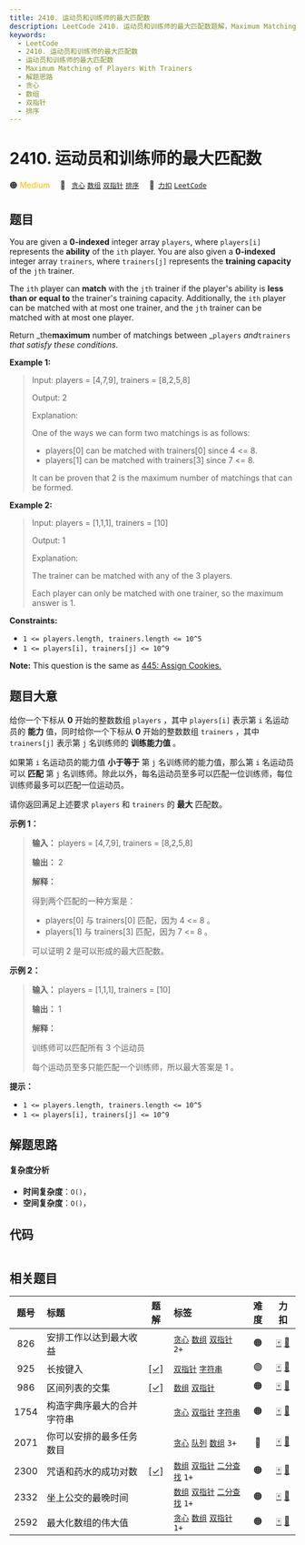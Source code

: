```yaml
---
title: 2410. 运动员和训练师的最大匹配数
description: LeetCode 2410. 运动员和训练师的最大匹配数题解，Maximum Matching of Players With Trainers，包含解题思路、复杂度分析以及完整的 JavaScript 代码实现。
keywords:
  - LeetCode
  - 2410. 运动员和训练师的最大匹配数
  - 运动员和训练师的最大匹配数
  - Maximum Matching of Players With Trainers
  - 解题思路
  - 贪心
  - 数组
  - 双指针
  - 排序
---
```


# 2410. 运动员和训练师的最大匹配数

🟠 <font color=#ffb800>Medium</font>&emsp; 🔖&ensp; [`贪心`](/tag/greedy.md) [`数组`](/tag/array.md) [`双指针`](/tag/two-pointers.md) [`排序`](/tag/sorting.md)&emsp; 🔗&ensp;[`力扣`](https://leetcode.cn/problems/maximum-matching-of-players-with-trainers) [`LeetCode`](https://leetcode.com/problems/maximum-matching-of-players-with-trainers)

## 题目

You are given a **0-indexed** integer array `players`, where `players[i]`
represents the **ability** of the `ith` player. You are also given a
**0-indexed** integer array `trainers`, where `trainers[j]` represents the
**training capacity** of the `jth` trainer.

The `ith` player can **match** with the `jth` trainer if the player's ability
is **less than or equal to** the trainer's training capacity. Additionally,
the `ith` player can be matched with at most one trainer, and the `jth`
trainer can be matched with at most one player.

Return _the**maximum** number of matchings between _`players` _and_`trainers`
_that satisfy these conditions._



**Example 1:**

> Input: players = [4,7,9], trainers = [8,2,5,8]
> 
> Output: 2
> 
> Explanation:
> 
> One of the ways we can form two matchings is as follows:
> - players[0] can be matched with trainers[0] since 4 <= 8.
> - players[1] can be matched with trainers[3] since 7 <= 8.
> 
> It can be proven that 2 is the maximum number of matchings that can be formed.

**Example 2:**

> Input: players = [1,1,1], trainers = [10]
> 
> Output: 1
> 
> Explanation:
> 
> The trainer can be matched with any of the 3 players.
> 
> Each player can only be matched with one trainer, so the maximum answer is 1.

**Constraints:**

  * `1 <= players.length, trainers.length <= 10^5`
  * `1 <= players[i], trainers[j] <= 10^9`



**Note:** This question is the same as [ 445: Assign
Cookies.](https://leetcode.com/problems/assign-cookies/description/)


## 题目大意

给你一个下标从 **0**  开始的整数数组 `players` ，其中 `players[i]` 表示第 `i` 名运动员的 **能力**
值，同时给你一个下标从 **0**  开始的整数数组 `trainers` ，其中 `trainers[j]` 表示第 `j` 名训练师的
**训练能力值**  。

如果第 `i` 名运动员的能力值 **小于等于**  第 `j` 名训练师的能力值，那么第 `i` 名运动员可以 **匹配**  第 `j`
名训练师。除此以外，每名运动员至多可以匹配一位训练师，每位训练师最多可以匹配一位运动员。

请你返回满足上述要求 `players` 和 `trainers` 的 **最大** 匹配数。



**示例 1：**

> 
> 
> 
> 
> 
> **输入：** players = [4,7,9], trainers = [8,2,5,8]
> 
> **输出：** 2
> 
> **解释：**
> 
> 得到两个匹配的一种方案是：
> - players[0] 与 trainers[0] 匹配，因为 4 <= 8 。
> - players[1] 与 trainers[3] 匹配，因为 7 <= 8 。
> 
> 可以证明 2 是可以形成的最大匹配数。
> 
> 

**示例 2：**

> 
> 
> 
> 
> 
> **输入：** players = [1,1,1], trainers = [10]
> 
> **输出：** 1
> 
> **解释：**
> 
> 训练师可以匹配所有 3 个运动员
> 
> 每个运动员至多只能匹配一个训练师，所以最大答案是 1 。
> 
> 



**提示：**

  * `1 <= players.length, trainers.length <= 10^5`
  * `1 <= players[i], trainers[j] <= 10^9`


## 解题思路

#### 复杂度分析

- **时间复杂度**：`O()`，
- **空间复杂度**：`O()`，

## 代码

```javascript

```

## 相关题目

<!-- prettier-ignore -->
| 题号 | 标题 | 题解 | 标签 | 难度 | 力扣 |
| :------: | :------ | :------: | :------ | :------: | :------: |
| 826 | 安排工作以达到最大收益 |  |  [`贪心`](/tag/greedy.md) [`数组`](/tag/array.md) [`双指针`](/tag/two-pointers.md) `2+` | 🟠 | [🀄️](https://leetcode.cn/problems/most-profit-assigning-work) [🔗](https://leetcode.com/problems/most-profit-assigning-work) |
| 925 | 长按键入 | [[✓]](/problem/0925.md) |  [`双指针`](/tag/two-pointers.md) [`字符串`](/tag/string.md) | 🟢 | [🀄️](https://leetcode.cn/problems/long-pressed-name) [🔗](https://leetcode.com/problems/long-pressed-name) |
| 986 | 区间列表的交集 | [[✓]](/problem/0986.md) |  [`数组`](/tag/array.md) [`双指针`](/tag/two-pointers.md) | 🟠 | [🀄️](https://leetcode.cn/problems/interval-list-intersections) [🔗](https://leetcode.com/problems/interval-list-intersections) |
| 1754 | 构造字典序最大的合并字符串 |  |  [`贪心`](/tag/greedy.md) [`双指针`](/tag/two-pointers.md) [`字符串`](/tag/string.md) | 🟠 | [🀄️](https://leetcode.cn/problems/largest-merge-of-two-strings) [🔗](https://leetcode.com/problems/largest-merge-of-two-strings) |
| 2071 | 你可以安排的最多任务数目 |  |  [`贪心`](/tag/greedy.md) [`队列`](/tag/queue.md) [`数组`](/tag/array.md) `3+` | 🔴 | [🀄️](https://leetcode.cn/problems/maximum-number-of-tasks-you-can-assign) [🔗](https://leetcode.com/problems/maximum-number-of-tasks-you-can-assign) |
| 2300 | 咒语和药水的成功对数 | [[✓]](/problem/2300.md) |  [`数组`](/tag/array.md) [`双指针`](/tag/two-pointers.md) [`二分查找`](/tag/binary-search.md) `1+` | 🟠 | [🀄️](https://leetcode.cn/problems/successful-pairs-of-spells-and-potions) [🔗](https://leetcode.com/problems/successful-pairs-of-spells-and-potions) |
| 2332 | 坐上公交的最晚时间 |  |  [`数组`](/tag/array.md) [`双指针`](/tag/two-pointers.md) [`二分查找`](/tag/binary-search.md) `1+` | 🟠 | [🀄️](https://leetcode.cn/problems/the-latest-time-to-catch-a-bus) [🔗](https://leetcode.com/problems/the-latest-time-to-catch-a-bus) |
| 2592 | 最大化数组的伟大值 |  |  [`贪心`](/tag/greedy.md) [`数组`](/tag/array.md) [`双指针`](/tag/two-pointers.md) `1+` | 🟠 | [🀄️](https://leetcode.cn/problems/maximize-greatness-of-an-array) [🔗](https://leetcode.com/problems/maximize-greatness-of-an-array) |